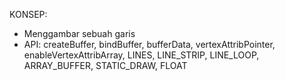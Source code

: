 KONSEP:

- Menggambar sebuah garis
- API: createBuffer, bindBuffer, bufferData, vertexAttribPointer, enableVertexAttribArray, LINES, LINE_STRIP, LINE_LOOP, ARRAY_BUFFER, STATIC_DRAW, FLOAT
